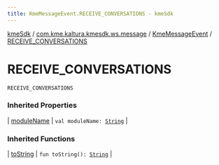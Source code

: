 ```yaml
---
title: KmeMessageEvent.RECEIVE_CONVERSATIONS - kmeSdk
---
```


[kmeSdk](../../index.html) / [com.kme.kaltura.kmesdk.ws.message](../index.html) / [KmeMessageEvent](index.html) / [RECEIVE_CONVERSATIONS](./-r-e-c-e-i-v-e_-c-o-n-v-e-r-s-a-t-i-o-n-s.html)

# RECEIVE_CONVERSATIONS

`RECEIVE_CONVERSATIONS`

### Inherited Properties

| [moduleName](module-name.html) | `val moduleName: `[`String`](https://kotlinlang.org/api/latest/jvm/stdlib/kotlin/-string/index.html) |

### Inherited Functions

| [toString](to-string.html) | `fun toString(): `[`String`](https://kotlinlang.org/api/latest/jvm/stdlib/kotlin/-string/index.html) |

